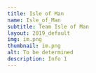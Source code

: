 ```yaml
---
title: Isle of Man
name: Isle_of_Man
subtitle: Team Isle of Man
layout: 2019_default
img: im.png
thumbnail: im.png
alt: To be determined
description: Info 1
---
```

